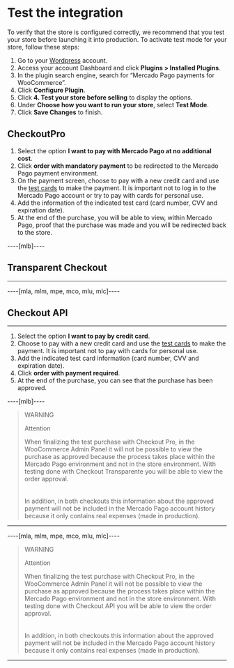# Test the integration

To verify that the store is configured correctly, we recommend that you test your store before launching it into production.
To activate test mode for your store, follow these steps:

1. Go to your [Wordpress](https://wordpress.com/) account.
2. Access your account Dashboard and click **Plugins > Installed Plugins**.
3. In the plugin search engine, search for “Mercado Pago payments for WooCommerce”.
4. Click **Configure Plugin**.
5. Click **4. Test your store before selling** to display the options.
6. Under **Choose how you want to run your store**, select **Test Mode**.
7. Click **Save Changes** to finish.

## CheckoutPro
1. Select the option **I want to pay with Mercado Pago at no additional cost**.
1. Click **order with mandatory payment** to be redirected to the Mercado Pago payment environment.
1. On the payment screen, choose to pay with a new credit card and use the [test cards](/developers/es/docs/woocommerce/additional-content/test-cards) to make the payment. It is important not to log in to the Mercado Pago account or try to pay with cards for personal use.
1. Add the information of the indicated test card (card number, CVV and expiration date).
1. At the end of the purchase, you will be able to view, within Mercado Pago, proof that the purchase was made and you will be redirected back to the store.

----[mlb]----
## Transparent Checkout
------------
----[mla, mlm, mpe, mco, mlu, mlc]----
## Checkout API
------------
1. Select the option **I want to pay by credit card**.
1. Choose to pay with a new credit card and use the [test cards](/developers/es/docs/woocommerce/additional-content/test-cards) to make the payment. It is important not to pay with cards for personal use.
1. Add the indicated test card information (card number, CVV and expiration date).
1. Click **order with payment required**.
1. At the end of the purchase, you can see that the purchase has been approved.

----[mlb]---- 
> WARNING
>
> Attention
>
> When finalizing the test purchase with Checkout Pro, in the WooCommerce Admin Panel it will not be possible to view the purchase as approved because the process takes place within the Mercado Pago environment and not in the store environment. With testing done with Checkout Transparente you will be able to view the order approval.<br>
> </br> <br/>
> In addition, in both checkouts this information about the approved payment will not be included in the Mercado Pago account history because it only contains real expenses (made in production).
------------

----[mla, mlm, mpe, mco, mlu, mlc]---- 
> WARNING
>
> Attention
>
> When finalizing the test purchase with Checkout Pro, in the WooCommerce Admin Panel it will not be possible to view the purchase as approved because the process takes place within the Mercado Pago environment and not in the store environment. With testing done with Checkout API you will be able to view the order approval.<br>
> </br> <br/>
> In addition, in both checkouts this information about the approved payment will not be included in the Mercado Pago account history because it only contains real expenses (made in production).
------------


